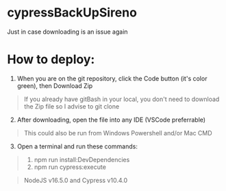 # cypressBackUpSireno
Just in case downloading is an issue again
# How to deploy:
 1) When you are on the git repository, click the Code button (it's color green), then Download Zip
 > If you already have gitBash in your local, you don't need to download the Zip file so I advise to git clone
 2) After downloading, open the file into any IDE (VSCode preferrable)
 > This could also be run from Windows Powershell and/or Mac CMD
 3) Open a terminal and run these commands:
> 1) npm run install:DevDependencies
> 2) npm run cypress:execute


> NodeJS v16.5.0 and 
> Cypress v10.4.0
